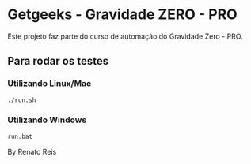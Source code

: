 # Getgeeks - Gravidade ZERO - PRO

Este projeto faz parte do curso de automação do Gravidade Zero - PRO.

## Para rodar os testes

### Utilizando Linux/Mac

```bash
./run.sh
```


### Utilizando Windows

```bash
run.bat
```


By Renato Reis